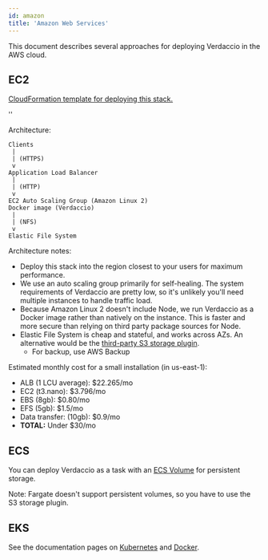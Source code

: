 ```yaml
---
id: amazon
title: 'Amazon Web Services'
---
```


This document describes several approaches for deploying Verdaccio in the AWS cloud.

## EC2

[CloudFormation template for deploying this stack.](https://github.com/verdaccio/verdaccio/blob/master/contrib/aws/cloudformation-ec2-efs.yaml)

<div id="codefund">''</div>

Architecture:

```
Clients
 |
 | (HTTPS)
 v
Application Load Balancer
 |
 | (HTTP)
 v
EC2 Auto Scaling Group (Amazon Linux 2)
Docker image (Verdaccio)
 |
 | (NFS)
 v
Elastic File System
```

Architecture notes:

- Deploy this stack into the region closest to your users for maximum performance.
- We use an auto scaling group primarily for self-healing. The system requirements of Verdaccio are pretty low, so it's unlikely you'll need multiple instances to handle traffic load.
- Because Amazon Linux 2 doesn't include Node, we run Verdaccio as a Docker image rather than natively on the instance. This is faster and more secure than relying on third party package sources for Node.
- Elastic File System is cheap and stateful, and works across AZs. An alternative would be the [third-party S3 storage plugin](https://github.com/remitly/verdaccio-s3-storage).
  - For backup, use AWS Backup

Estimated monthly cost for a small installation (in us-east-1):

- ALB (1 LCU average): \$22.265/mo
- EC2 (t3.nano): \$3.796/mo
- EBS (8gb): \$0.80/mo
- EFS (5gb): \$1.5/mo
- Data transfer: (10gb): \$0.9/mo
- **TOTAL:** Under \$30/mo

## ECS

You can deploy Verdaccio as a task with an [ECS Volume](https://docs.aws.amazon.com/AmazonECS/latest/developerguide/using_data_volumes.html) for persistent storage.

Note: Fargate doesn't support persistent volumes, so you have to use the S3 storage plugin.

## EKS

See the documentation pages on [Kubernetes](kubernetes) and [Docker](docker).
